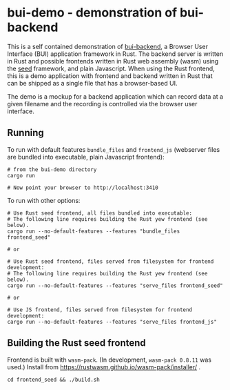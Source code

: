 # bui-demo - demonstration of bui-backend

This is a self contained demonstration of
[bui-backend](https://github.com/astraw/bui-backend), a Browser User Interface
(BUI) application framework in Rust. The backend server is written in Rust and
possible frontends written in Rust web assembly (wasm) using the
[seed](https://crates.io/crates/seed) framework, and plain Javascript. When
using the Rust frontend, this is a demo application with frontend and backend
written in Rust that can be shipped as a single file that has a browser-based
UI.

The demo is a mockup for a backend application which can record data at a given
filename and the recording is controlled via the browser user interface.

## Running

To run with default features `bundle_files` and `frontend_js` (webserver files
are bundled into executable, plain Javascript frontend):

    # from the bui-demo directory
    cargo run

    # Now point your browser to http://localhost:3410

To run with other options:

    # Use Rust seed frontend, all files bundled into executable:
    # The following line requires building the Rust yew frontend (see below).
    cargo run --no-default-features --features "bundle_files frontend_seed"

    # or

    # Use Rust seed frontend, files served from filesystem for frontend development:
    # The following line requires building the Rust yew frontend (see below).
    cargo run --no-default-features --features "serve_files frontend_seed"

    # or

    # Use JS frontend, files served from filesystem for frontend development:
    cargo run --no-default-features --features "serve_files frontend_js"

## Building the Rust seed frontend

Frontend is built with `wasm-pack`. (In development, `wasm-pack 0.8.11` was
used.) Install from https://rustwasm.github.io/wasm-pack/installer/ .

    cd frontend_seed && ./build.sh
